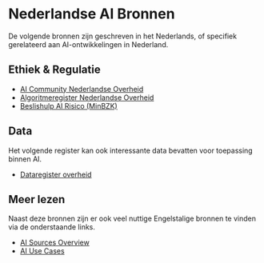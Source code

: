 # Nederlandse AI Bronnen

De volgende bronnen zijn geschreven in het Nederlands, of specifiek gerelateerd aan AI-ontwikkelingen in Nederland.

## Ethiek & Regulatie

- [AI Community Nederlandse Overheid](https://aienalgoritmes.pleio.nl/)
- [Algoritmeregister Nederlandse Overheid](https://algoritmes.overheid.nl/nl)
- [Beslishulp AI Risico (MinBZK)](https://ai-verordening-beslishulp.apps.digilab.network/)

## Data

Het volgende register kan ook interessante data bevatten voor toepassing binnen AI.

- [Dataregister overheid](https://data.overheid.nl/)

## Meer lezen

Naast deze bronnen zijn er ook veel nuttige Engelstalige bronnen te vinden via de 
onderstaande links.

- [AI Sources Overview](AI_sources.md)
- [AI Use Cases](AI_use_cases.md)